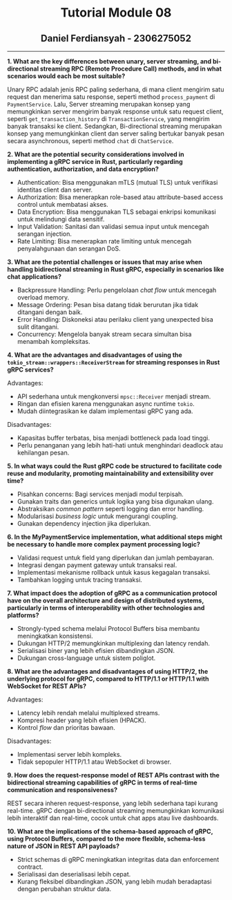 <div align="center">
  <h1>Tutorial Module 08</h1>
  <h2>Daniel Ferdiansyah - 2306275052</h2>
</div>

---

**1. What are the key differences between unary, server streaming, and bi-directional streaming RPC (Remote Procedure Call) methods, and in what scenarios would each be most suitable?**

Unary RPC adalah jenis RPC paling sederhana, di mana client mengirim satu request dan menerima satu response, seperti method `process_payment` di `PaymentService`.
Lalu, Server streaming merupakan konsep yang memungkinkan server mengirim banyak response untuk satu request client, seperti `get_transaction_history` di `TransactionService`, yang mengirim banyak transaksi ke client.
Sedangkan, Bi-directional streaming merupakan konsep yang memungkinkan client dan server saling bertukar banyak pesan secara asynchronous, seperti method `chat` di `ChatService`. 

**2. What are the potential security considerations involved in implementing a gRPC service in Rust, particularly regarding authentication, authorization, and data encryption?**

* Authentication: Bisa menggunakan mTLS (mutual TLS) untuk verifikasi identitas client dan server.
* Authorization: Bisa menerapkan role-based atau attribute-based access control untuk membatasi akses.
* Data Encryption: Bisa menggunakan TLS sebagai enkripsi komunikasi untuk melindungi data sensitif.
* Input Validation: Sanitasi dan validasi semua input untuk mencegah serangan injection.
* Rate Limiting: Bisa menerapkan rate limiting untuk mencegah penyalahgunaan dan serangan DoS.

**3. What are the potential challenges or issues that may arise when handling bidirectional streaming in Rust gRPC, especially in scenarios like chat applications?**

* Backpressure Handling: Perlu pengelolaan *chat flow* untuk mencegah overload memory.
* Message Ordering: Pesan bisa datang tidak berurutan jika tidak ditangani dengan baik.
* Error Handling: Diskoneksi atau perilaku client yang unexpected bisa sulit ditangani.
* Concurrency: Mengelola banyak stream secara simultan bisa menambah kompleksitas.

**4. What are the advantages and disadvantages of using the `tokio_stream::wrappers::ReceiverStream` for streaming responses in Rust gRPC services?**

Advantages:

* API sederhana untuk mengkonversi `mpsc::Receiver` menjadi stream.
* Ringan dan efisien karena menggunakan async runtime `tokio`.
* Mudah diintegrasikan ke dalam implementasi gRPC yang ada.

Disadvantages:

* Kapasitas buffer terbatas, bisa menjadi bottleneck pada load tinggi.
* Perlu penanganan yang lebih hati-hati untuk menghindari deadlock atau kehilangan pesan.

**5. In what ways could the Rust gRPC code be structured to facilitate code reuse and modularity, promoting maintainability and extensibility over time?**

* Pisahkan concerns: Bagi services menjadi modul terpisah.
* Gunakan traits dan generics untuk logika yang bisa digunakan ulang.
* Abstraksikan *common pattern* seperti logging dan error handling.
* Modularisasi *business logic* untuk mengurangi coupling.
* Gunakan dependency injection jika diperlukan.

**6. In the MyPaymentService implementation, what additional steps might be necessary to handle more complex payment processing logic?**

* Validasi request untuk field yang diperlukan dan jumlah pembayaran.
* Integrasi dengan payment gateway untuk transaksi real.
* Implementasi mekanisme rollback untuk kasus kegagalan transaksi.
* Tambahkan logging untuk tracing transaksi.

**7. What impact does the adoption of gRPC as a communication protocol have on the overall architecture and design of distributed systems, particularly in terms of interoperability with other technologies and platforms?**

* Strongly-typed schema melalui Protocol Buffers bisa membantu meningkatkan konsistensi.
* Dukungan HTTP/2 memungkinkan multiplexing dan latency rendah.
* Serialisasi biner yang lebih efisien dibandingkan JSON.
* Dukungan cross-language untuk sistem poliglot.

**8. What are the advantages and disadvantages of using HTTP/2, the underlying protocol for gRPC, compared to HTTP/1.1 or HTTP/1.1 with WebSocket for REST APIs?**

Advantages:

* Latency lebih rendah melalui multiplexed streams.
* Kompresi header yang lebih efisien (HPACK).
* Kontrol *flow* dan prioritas bawaan.

Disadvantages:

* Implementasi server lebih kompleks.
* Tidak sepopuler HTTP/1.1 atau WebSocket di browser.

**9. How does the request-response model of REST APIs contrast with the bidirectional streaming capabilities of gRPC in terms of real-time communication and responsiveness?**

REST secara inheren request-response, yang lebih sederhana tapi kurang real-time. gRPC dengan bi-directional streaming memungkinkan komunikasi lebih interaktif dan real-time, cocok untuk chat apps atau live dashboards.

**10. What are the implications of the schema-based approach of gRPC, using Protocol Buffers, compared to the more flexible, schema-less nature of JSON in REST API payloads?**

* Strict schemas di gRPC meningkatkan integritas data dan enforcement contract.
* Serialisasi dan deserialisasi lebih cepat.
* Kurang fleksibel dibandingkan JSON, yang lebih mudah beradaptasi dengan perubahan struktur data.
